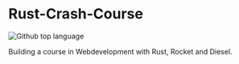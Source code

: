 # Rust-Crash-Course

![Github top language](https://img.shields.io/github/languages/top/WinstonInRust/Rust-Crash-Course)

Building a course in Webdevelopment with Rust, Rocket and Diesel.
